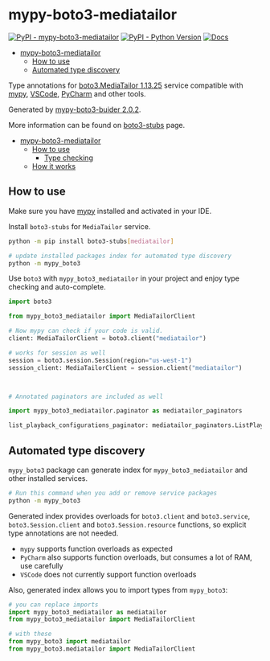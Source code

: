 # mypy-boto3-mediatailor

[![PyPI - mypy-boto3-mediatailor](https://img.shields.io/pypi/v/mypy-boto3-mediatailor.svg?color=blue)](https://pypi.org/project/mypy-boto3-mediatailor)
[![PyPI - Python Version](https://img.shields.io/pypi/pyversions/mypy-boto3-mediatailor.svg?color=blue)](https://pypi.org/project/mypy-boto3-mediatailor)
[![Docs](https://img.shields.io/readthedocs/mypy-boto3-builder.svg?color=blue)](https://mypy-boto3-builder.readthedocs.io/)

- [mypy-boto3-mediatailor](#mypy-boto3-mediatailor)
  - [How to use](#how-to-use)
  - [Automated type discovery](#automated-type-discovery)


Type annotations for
[boto3.MediaTailor 1.13.25](https://boto3.amazonaws.com/v1/documentation/api/1.13.25/reference/services/mediatailor.html#MediaTailor) service
compatible with [mypy](https://github.com/python/mypy), [VSCode](https://code.visualstudio.com/),
[PyCharm](https://www.jetbrains.com/pycharm/) and other tools.

Generated by [mypy-boto3-buider 2.0.2](https://github.com/vemel/mypy_boto3_builder).

More information can be found on [boto3-stubs](https://pypi.org/project/boto3-stubs/) page.

- [mypy-boto3-mediatailor](#mypy-boto3-mediatailor)
  - [How to use](#how-to-use)
    - [Type checking](#type-checking)
  - [How it works](#how-it-works)

## How to use

Make sure you have [mypy](https://github.com/python/mypy) installed and activated in your IDE.

Install `boto3-stubs` for `MediaTailor` service.

```bash
python -m pip install boto3-stubs[mediatailor]

# update installed packages index for automated type discovery
python -m mypy_boto3
```

Use `boto3` with `mypy_boto3_mediatailor` in your project and enjoy type checking and auto-complete.

```python
import boto3

from mypy_boto3_mediatailor import MediaTailorClient

# Now mypy can check if your code is valid.
client: MediaTailorClient = boto3.client("mediatailor")

# works for session as well
session = boto3.session.Session(region="us-west-1")
session_client: MediaTailorClient = session.client("mediatailor")



# Annotated paginators are included as well

import mypy_boto3_mediatailor.paginator as mediatailor_paginators

list_playback_configurations_paginator: mediatailor_paginators.ListPlaybackConfigurationsPaginator = client.get_paginator("list_playback_configurations")
```

## Automated type discovery

`mypy_boto3` package can generate index for `mypy_boto3_mediatailor` and other installed services.

```bash
# Run this command when you add or remove service packages
python -m mypy_boto3
```

Generated index provides overloads for `boto3.client` and `boto3.service`,
`boto3.Session.client` and `boto3.Session.resource` functions,
so explicit type annotations are not needed.

- `mypy` supports function overloads as expected
- `PyCharm` also supports function overloads, but consumes a lot of RAM, use carefully
- `VSCode` does not currently support function overloads

Also, generated index allows you to import types from `mypy_boto3`:

```python
# you can replace imports
import mypy_boto3_mediatailor as mediatailor
from mypy_boto3_mediatailor import MediaTailorClient

# with these
from mypy_boto3 import mediatailor
from mypy_boto3.mediatailor import MediaTailorClient
```